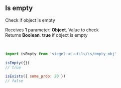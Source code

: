 ## Is empty

Check if object is empty<br />

Receives **1** parameter: **Object**. Value to check<br />
Returns **Boolean**. **true** if object is empty

<br />

```js
import isEmpty from 'siegel-ui-utils/is/empty_obj'

isEmpty({})
// true

isExists({ some_prop: 20 })
// false
```